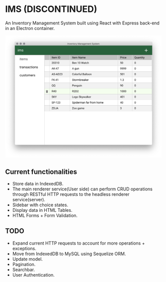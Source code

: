 # IMS (DISCONTINUED)

An Inventory Management System built using React with Express back-end in an Electron container.

![Snapshot of the program](./snapshot.png)

## Current functionalities

- Store data in IndexedDB.
- The main renderer service(User side) can perform CRUD operations through RESTful HTTP requests to the headless renderer service(server).
- Sidebar with choice states.
- Display data in HTML Tables.
- HTML Forms + Form Validation.

## TODO

- Expand current HTTP requests to account for more operations + exceptions.
- Move from IndexedDB to MySQL using Sequelize ORM.
- Update model.
- Pagination.
- Searchbar.
- User Authentication.
